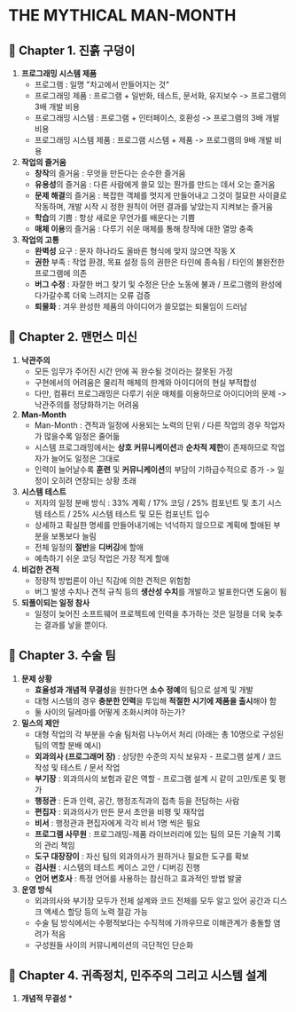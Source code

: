 # THE MYTHICAL MAN-MONTH

## :ticket: Chapter 1. 진흙 구덩이
1. **프로그래밍 시스템 제품**
    * 프로그램 : 일명 "차고에서 만들어지는 것"
    * 프로그래밍 제품 : 프로그램 + 일반화, 테스트, 문서화, 유지보수 -> 프로그램의 3배 개발 비용
    * 프로그래밍 시스템 : 프로그램 + 인터페이스, 호환성 -> 프로그램의 3배 개발 비용
    * 프로그래밍 시스템 제품 : 프로그램 시스템 + 제품 -> 프로그램의 9배 개발 비용
2. **작업의 즐거움**
    * **창작**의 즐거움 : 무엇을 만든다는 순수한 즐거움
    * **유용성**의 즐거움 : 다른 사람에게 쓸모 있는 뭔가를 만드는 데서 오는 즐거움
    * **문제 해결**의 즐거움 : 복잡한 객체를 멋지게 만들어내고 그것이 절묘한 사이클로 작동하며, 개발 시작 시 정한 원칙이 어떤 결과를 낳았는지 지켜보는 즐거움
    * **학습**의 기쁨 : 항상 새로운 무언가를 배운다는 기쁨
    * **매체 이용**의 즐거움 : 다루기 쉬운 매체를 통해 창작에 대한 열망 충족
3. **작업의 고통**
    * **완벽성** 요구 : 문자 하나라도 올바른 형식에 맞지 않으면 작동 X
    * **권한** 부족 : 작업 환경, 목표 설정 등의 권한은 타인에 종속됨 / 타인의 불완전한 프로그램에 의존
    * **버그 수정** : 자잘한 버그 찾기 및 수정은 단순 노동에 불과 / 프로그램의 완성에 다가갈수록 더욱 느려지는 오류 검증
    * **퇴물화** : 겨우 완성한 제품의 아이디어가 쓸모없는 퇴물임이 드러남

## :ticket: Chapter 2. 맨먼스 미신
1. **낙관주의**
    * 모든 임무가 주어진 시간 안에 꼭 완수될 것이라는 잘못된 가정
    * 구현에서의 어려움은 물리적 매체의 한계와 아이디어의 현실 부적합성
    * 다만, 컴퓨터 프로그래밍은 다루기 쉬운 매체를 이용하므로 아이디어의 문제 -> 낙관주의를 정당화하기는 어려움
2. **Man-Month**
    * Man-Month : 견적과 일정에 사용되는 노력의 단위 / 다른 작업의 경우 작업자가 많을수록 일정은 줄어듦
    * 시스템 프로그래밍에서는 **상호 커뮤니케이션**과 **순차적 제한**이 존재하므로 작업자가 늘어도 일정은 그대로
    * 인력이 늘어날수록 **훈련** 및 **커뮤니케이션**의 부담이 기하급수적으로 증가 -> 일정이 오히려 연장되는 상황 초래
3. **시스템 테스트**
    * 저자의 일정 분배 방식 : 33% 계획 / 17% 코딩 / 25% 컴포넌트 및 초기 시스템 테스트 / 25% 시스템 테스트 및 모든 컴포넌트 입수
    * 상세하고 확실한 명세를 만들어내기에는 넉넉하지 않으므로 계획에 할애된 부분을 보통보다 늘림
    * 전체 일정의 **절반**을 **디버깅**에 할애
    * 예측하기 쉬운 코딩 작업은 가장 적게 할애
4. **비겁한 견적**
    * 정량적 방법론이 아닌 직감에 의한 견적은 위험함
    * 버그 발생 수치나 견적 규칙 등의 **생산성 수치**를 개발하고 발표한다면 도움이 됨
5. **되풀이되는 일정 참사**
    * 일정이 늦어진 소프트웨어 프로젝트에 인력을 추가하는 것은 일정을 더욱 늦추는 결과를 낳을 뿐이다.

## :ticket: Chapter 3. 수술 팀
1. **문제 상황**
    * **효율성과 개념적 무결성**을 원한다면 **소수 정예**의 팀으로 설계 및 개발
    * 대형 시스템의 경우 **충분한 인력**을 투입해 **적절한 시기에 제품을 출시**해야 함
    * 둘 사이의 딜레마를 어떻게 조화시켜야 하는가?
2. **밀스의 제안**
    * 대형 작업의 각 부분을 수술 팀처럼 나누어서 처리 (아래는 총 10명으로 구성된 팀의 역할 분배 예시)
    * **외과의사 (프로그래머 장)** : 상당한 수준의 지식 보유자 - 프로그램 설계 / 코드 작성 및 테스트 / 문서 작업
    * **부기장** : 외과의사의 보험과 같은 역할 - 프로그램 설계 시 같이 고민/토론 및 평가
    * **행정관** : 돈과 인력, 공간, 행정조직과의 접촉 등을 전담하는 사람
    * **편집자** : 외과의사가 만든 문서 초안을 비평 및 재작업
    * **비서** : 행정관과 편집자에게 각각 비서 1명 씩은 필요
    * **프로그램 사무원** : 프로그래밍-제품 라이브러리에 있는 팀의 모든 기술적 기록의 관리 책임
    * **도구 대장장이** : 자신 팀의 외과의사가 원하거나 필요한 도구를 확보
    * **검사원** : 시스템의 테스트 케이스 고안 / 디버깅 진행
    * **언어 변호사** : 특정 언어를 사용하는 참신하고 효과적인 방법 발굴
3. **운영 방식**
    * 외과의사와 부기장 모두가 전체 설계와 코드 전체를 모두 알고 있어 공간과 디스크 액세스 할당 등의 노력 절감 가능
    * 수술 팀 방식에서는 수평적보다는 수직적에 가까우므로 이해관계가 충돌할 염려가 적음
    * 구성원들 사이의 커뮤니케이션의 극단적인 단순화

## :ticket: Chapter 4. 귀족정치, 민주주의 그리고 시스템 설계
1. **개념적 무결성**
    * 
